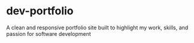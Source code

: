 # dev-portfolio
A clean and responsive portfolio site built to highlight my work, skills, and passion for software development
